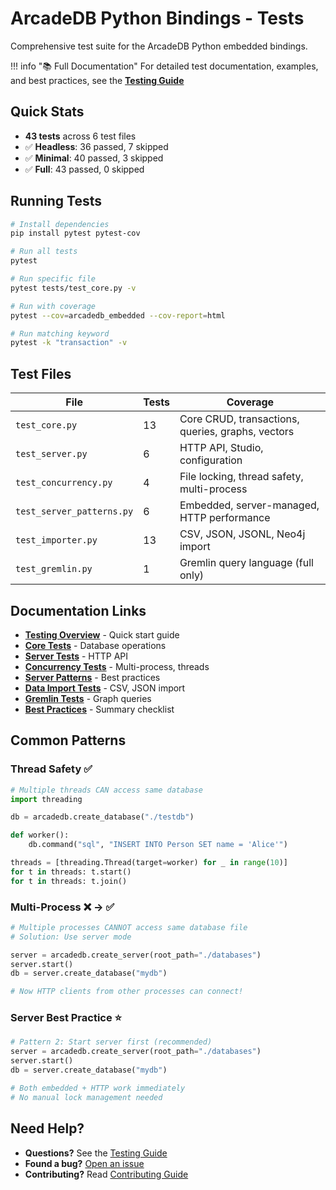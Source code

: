 # ArcadeDB Python Bindings - Tests

Comprehensive test suite for the ArcadeDB Python embedded bindings.

!!! info "📚 Full Documentation"
    For detailed test documentation, examples, and best practices, see the **[Testing Guide](https://humemai.github.io/arcadedb/latest/development/testing/)**

## Quick Stats

- **43 tests** across 6 test files
- ✅ **Headless**: 36 passed, 7 skipped
- ✅ **Minimal**: 40 passed, 3 skipped
- ✅ **Full**: 43 passed, 0 skipped

## Running Tests

```bash
# Install dependencies
pip install pytest pytest-cov

# Run all tests
pytest

# Run specific file
pytest tests/test_core.py -v

# Run with coverage
pytest --cov=arcadedb_embedded --cov-report=html

# Run matching keyword
pytest -k "transaction" -v
```

## Test Files

| File | Tests | Coverage |
|------|-------|----------|
| `test_core.py` | 13 | Core CRUD, transactions, queries, graphs, vectors |
| `test_server.py` | 6 | HTTP API, Studio, configuration |
| `test_concurrency.py` | 4 | File locking, thread safety, multi-process |
| `test_server_patterns.py` | 6 | Embedded, server-managed, HTTP performance |
| `test_importer.py` | 13 | CSV, JSON, JSONL, Neo4j import |
| `test_gremlin.py` | 1 | Gremlin query language (full only) |

## Documentation Links

- **[Testing Overview](https://humemai.github.io/arcadedb/latest/development/testing/overview/)** - Quick start guide
- **[Core Tests](https://humemai.github.io/arcadedb/latest/development/testing/test-core/)** - Database operations
- **[Server Tests](https://humemai.github.io/arcadedb/latest/development/testing/test-server/)** - HTTP API
- **[Concurrency Tests](https://humemai.github.io/arcadedb/latest/development/testing/test-concurrency/)** - Multi-process, threads
- **[Server Patterns](https://humemai.github.io/arcadedb/latest/development/testing/test-server-patterns/)** - Best practices
- **[Data Import Tests](https://humemai.github.io/arcadedb/latest/development/testing/test-importer/)** - CSV, JSON import
- **[Gremlin Tests](https://humemai.github.io/arcadedb/latest/development/testing/test-gremlin/)** - Graph queries
- **[Best Practices](https://humemai.github.io/arcadedb/latest/development/testing/best-practices/)** - Summary checklist

## Common Patterns

### Thread Safety ✅
```python
# Multiple threads CAN access same database
import threading

db = arcadedb.create_database("./testdb")

def worker():
    db.command("sql", "INSERT INTO Person SET name = 'Alice'")

threads = [threading.Thread(target=worker) for _ in range(10)]
for t in threads: t.start()
for t in threads: t.join()
```

### Multi-Process ❌ → ✅
```python
# Multiple processes CANNOT access same database file
# Solution: Use server mode

server = arcadedb.create_server(root_path="./databases")
server.start()
db = server.create_database("mydb")

# Now HTTP clients from other processes can connect!
```

### Server Best Practice ⭐
```python
# Pattern 2: Start server first (recommended)
server = arcadedb.create_server(root_path="./databases")
server.start()
db = server.create_database("mydb")

# Both embedded + HTTP work immediately
# No manual lock management needed
```

## Need Help?

- **Questions?** See the [Testing Guide](https://humemai.github.io/arcadedb/latest/development/testing/)
- **Found a bug?** [Open an issue](https://github.com/humemai/arcadedb/issues)
- **Contributing?** Read [Contributing Guide](https://github.com/humemai/arcadedb/blob/python-embedded/CONTRIBUTING.md)
